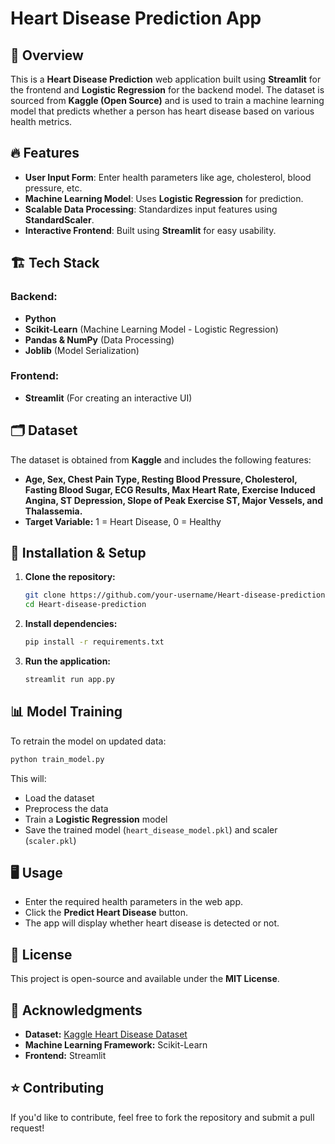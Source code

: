 
# Heart Disease Prediction App

## 📌 Overview
This is a **Heart Disease Prediction** web application built using **Streamlit** for the frontend and **Logistic Regression** for the backend model. The dataset is sourced from **Kaggle (Open Source)** and is used to train a machine learning model that predicts whether a person has heart disease based on various health metrics.

## 🔥 Features
- **User Input Form**: Enter health parameters like age, cholesterol, blood pressure, etc.
- **Machine Learning Model**: Uses **Logistic Regression** for prediction.
- **Scalable Data Processing**: Standardizes input features using **StandardScaler**.
- **Interactive Frontend**: Built using **Streamlit** for easy usability.

## 🏗️ Tech Stack
### Backend:
- **Python**
- **Scikit-Learn** (Machine Learning Model - Logistic Regression)
- **Pandas & NumPy** (Data Processing)
- **Joblib** (Model Serialization)

### Frontend:
- **Streamlit** (For creating an interactive UI)

## 🗂 Dataset
The dataset is obtained from **Kaggle** and includes the following features:
- **Age, Sex, Chest Pain Type, Resting Blood Pressure, Cholesterol, Fasting Blood Sugar, ECG Results, Max Heart Rate, Exercise Induced Angina, ST Depression, Slope of Peak Exercise ST, Major Vessels, and Thalassemia.**
- **Target Variable:** 1 = Heart Disease, 0 = Healthy

## 🚀 Installation & Setup
1. **Clone the repository:**
   ```bash
   git clone https://github.com/your-username/Heart-disease-prediction.git
   cd Heart-disease-prediction
   ```
2. **Install dependencies:**
   ```bash
   pip install -r requirements.txt
   ```
3. **Run the application:**
   ```bash
   streamlit run app.py
   ```

## 📊 Model Training
To retrain the model on updated data:
```bash
python train_model.py
```
This will:
- Load the dataset
- Preprocess the data
- Train a **Logistic Regression** model
- Save the trained model (`heart_disease_model.pkl`) and scaler (`scaler.pkl`)

## 🖥️ Usage
- Enter the required health parameters in the web app.
- Click the **Predict Heart Disease** button.
- The app will display whether heart disease is detected or not.

## 📜 License
This project is open-source and available under the **MIT License**.

## 🤝 Acknowledgments
- **Dataset:** [Kaggle Heart Disease Dataset](https://www.kaggle.com/)
- **Machine Learning Framework:** Scikit-Learn
- **Frontend:** Streamlit

## ⭐ Contributing
If you'd like to contribute, feel free to fork the repository and submit a pull request!

